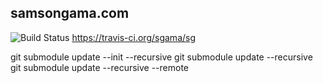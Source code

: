 ## samsongama.com

![Build Status](https://api.travis-ci.org/sgama/sg.svg?branch=develop)
https://travis-ci.org/sgama/sg

git submodule update --init --recursive
git submodule update --recursive
git submodule update --recursive --remote